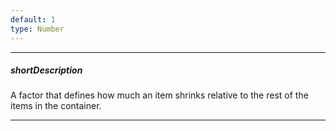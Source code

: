 ```yaml
---
default: 1
type: Number
---
```

---
##### shortDescription
A factor that defines how much an item shrinks relative to the rest of the items in the container.

---
